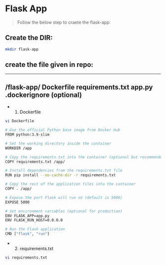 # Flask App

> Follow the below step to craete the flask-app:

## Create the DIR:
```bash
mkdir flask-app
```
## create the file given in repo:
-----------------------------------------
/flask-app/
    Dockerfile
    requirements.txt
    app.py
    .dockerignore (optional)
-----------------------------------------

- 1. Dockerfile
```bash
vi Dockerfile
```
```bash
# Use the official Python base image from Docker Hub
FROM python:3.9-slim

# Set the working directory inside the container
WORKDIR /app

# Copy the requirements.txt into the container (optional but recommended)
COPY requirements.txt /app/

# Install dependencies from the requirements.txt file
RUN pip install --no-cache-dir -r requirements.txt

# Copy the rest of the application files into the container
COPY . /app/

# Expose the port Flask will run on (default is 5000)
EXPOSE 5000

# Set environment variables (optional for production)
ENV FLASK_APP=app.py
ENV FLASK_RUN_HOST=0.0.0.0

# Run the Flask application
CMD ["flask", "run"]
```
- 2. requirements.txt
```bash
vi requirements.txt
```
```bash
